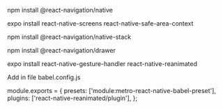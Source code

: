 
npm install @react-navigation/native

expo install react-native-screens react-native-safe-area-context

npm install @react-navigation/native-stack

npm install @react-navigation/drawer

expo install react-native-gesture-handler react-native-reanimated


Add in file babel.config.js

module.exports = {
  presets: ['module:metro-react-native-babel-preset'],
  plugins: ['react-native-reanimated/plugin'],
};

